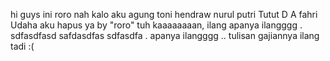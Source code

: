 hi guys ini roro
nah kalo aku agung
toni
hendraw
nurul
putri
Tutut D A
fahri
Udaha aku hapus ya by "roro"
tuh kaaaaaaaan, ilang
apanya ilangggg .
sdfasdfasd
safdasdfas
sdfasdfa
.
apanya ilangggg ..
tulisan gajiannya ilang tadi :(


